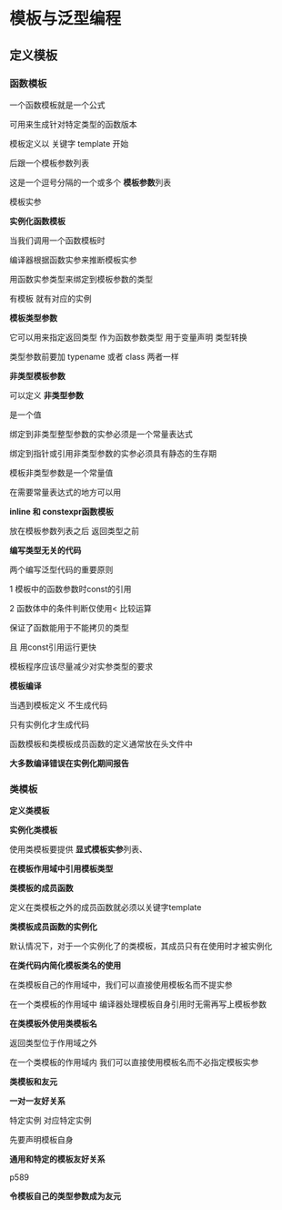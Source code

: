 # 模板与泛型编程

## 定义模板

### 函数模板

一个函数模板就是一个公式

可用来生成针对特定类型的函数版本

模板定义以 关键字 template 开始

后跟一个模板参数列表

这是一个逗号分隔的一个或多个 **模板参数**列表

模板实参

**实例化函数模板**

当我们调用一个函数模板时

编译器根据函数实参来推断模板实参

用函数实参类型来绑定到模板参数的类型

有模板 就有对应的实例

**模板类型参数**

它可以用来指定返回类型 作为函数参数类型 用于变量声明 类型转换

类型参数前要加 typename 或者 class 两者一样

**非类型模板参数**

可以定义 **非类型参数**

是一个值

绑定到非类型整型参数的实参必须是一个常量表达式

绑定到指针或引用非类型参数的实参必须具有静态的生存期

模板非类型参数是一个常量值

在需要常量表达式的地方可以用

**inline 和 constexpr函数模板**

放在模板参数列表之后 返回类型之前

**编写类型无关的代码**

两个编写泛型代码的重要原则

1 模板中的函数参数时const的引用

2 函数体中的条件判断仅使用< 比较运算

保证了函数能用于不能拷贝的类型

且 用const引用运行更快

模板程序应该尽量减少对实参类型的要求

**模板编译**

当遇到模板定义 不生成代码

只有实例化才生成代码

函数模板和类模板成员函数的定义通常放在头文件中

**大多数编译错误在实例化期间报告**

### 类模板



**定义类模板**

**实例化类模板**

使用类模板要提供 **显式模板实参**列表、

**在模板作用域中引用模板类型**

**类模板的成员函数**

定义在类模板之外的成员函数就必须以关键字template

**类模板成员函数的实例化**

默认情况下，对于一个实例化了的类模板，其成员只有在使用时才被实例化

**在类代码内简化模板类名的使用**

在类模板自己的作用域中，我们可以直接使用模板名而不提实参

在一个类模板的作用域中 编译器处理模板自身引用时无需再写上模板参数

**在类模板外使用类模板名**

返回类型位于作用域之外

在一个类模板的作用域内 我们可以直接使用模板名而不必指定模板实参

**类模板和友元**

**一对一友好关系**

特定实例 对应特定实例

先要声明模板自身

**通用和特定的模板友好关系**

p589

**令模板自己的类型参数成为友元**

